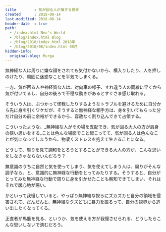 ```yaml
---
title        : 気が回る人が損する世界
created      : 2018-08-14
last-modified: 2018-08-14
header-date  : true
path:
  - /index.html Neo's World
  - /blog/index.html Blog
  - /blog/2018/index.html 2018年
  - /blog/2018/08/index.html 08月
hidden-info:
  original-blog: Murga
---
```


無神経な人は周りに嫌な顔をされても気付かないから、横入りしたり、人を押しのけたり、周囲に迷惑なことを平気でしまくる。

一方、気が回る人や神経質な人は、対向車の様子、すれ違う人の同線に早くから気が付いてるし、自分の後ろで不穏な動きがあるとすぐさま感じ取れる。

そういう人は、ぶつかって怪我したりするようなトラブルを避けるために自分から先に身を引くワケだが、そうすると無神経な相手方は、身を引いてもらった分だけ自分の前に余裕ができるから、容赦なく割り込んできて占領する。

こういったような、_無神経な人がその場を支配でき、気が回る大人の方が肩身の狭い思いをする_ことは色んな場面でこと起こってて、気が回る人は色んなことが気になってしまうから、物凄くストレスを抱えて生きることになる。

どうして、周りを見て調和をとろうとすることができる大人の方が、こんな思いをしなきゃならないんだろう？

無意識のうちに自然と気を使ってしまう、気を使えてしまう人は、周りがそんな調子なら、と、意識的に無神経な行動をとってみたりする。そうすると、自分がとってみた無神経な行動で周りに身を引かせたことも察知できてしまい、それはそれで居心地が悪い。

かといって我慢していると、やっぱり無神経な奴らにズカズカと自分の領域を侵害されて、だんだんと、無神経なクズどもに暴力を振るって、自分の視界から追い出したくなってくる。

正直者が馬鹿を見る、というか、気を使える方が我慢させられる、どうしたらこんな思いしないで済むだろう。
